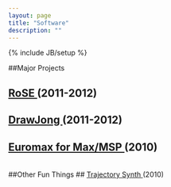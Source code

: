```yaml
---
layout: page
title: "Software"
description: ""
---
```

{% include JB/setup %}

##Major Projects

## <a href="rose/"> RoSE </a>(2011-2012)

## <a href="drawjong/"> DrawJong </a>(2011-2012)

## <a href="euromax/"> Euromax for Max/MSP </a>(2010)

<br>
##Other Fun Things
## <a href="trajectory/"> Trajectory Synth </a>(2010)